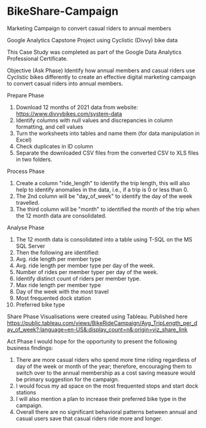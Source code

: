 # BikeShare-Campaign
Marketing Campaign to convert casual riders to annual members

Google Analytics Capstone Project using Cyclistic (Divvy) bike data

This Case Study was completed as part of the Google Data Analytics Professional Certificate.

Objective (Ask Phase)
Identify how annual members and casual riders use Cyclistic bikes differently to create an effective digital marketing campaign to convert casual riders into annual members.

Prepare Phase
1. Download 12 months of 2021 data from website: https://www.divvybikes.com/system-data
2. Identify columns with null values and discrepancies in column formatting, and cell values
3. Turn the worksheets into tables and name them (for data manipulation in Excel)
4. Check duplicates in ID column
5. Separate the downloaded CSV files from the  converted CSV to XLS files in two folders.

Process Phase
1. Create a column "ride_length" to identify the trip length, this will also help to identify anomalies in the data, i.e., if a trip is 0 or less than 0.
2. The 2nd column will be "day_of_week" to identify the day of the week travelled.
3. The third column will be "month" to identified the month of the trip when the 12 month data are consolidated. 

Analyse Phase
1. The 12 month data is consolidated into a table using T-SQL on the MS SQL Server
2. Then the following are identified:
3. Avg. ride length per member type
4. Avg. ride length per member type per day of the week.
5. Number of rides per member typer per day of the week.
6. Identify distinct count of riders per member type.
7. Max ride length per member type
8. Day of the week with the most travel 
9. Most frequented dock station
10. Preferred bike type 

Share Phase
Visualisations were created using Tableau. Published here https://public.tableau.com/views/BikeRideCampaign/Avg_TripLength_per_day_of_week?:language=en-US&:display_count=n&:origin=viz_share_link

Act Phase
I would hope for the opportunity to present the following business findings:
1. There are more casual riders who spend more time riding regardless of day of the week or month of the year; therefore, encouraging them to switch over to the annual membership as a cost saving measure would be primary suggestion for the campaign.
2. I would focus my ad space on the most frequented stops and start dock stations
3. I will also mention a plan to increase their preferred bike type in the campaign.
4. Overall there are no significant behavioral patterns between annual and casual users save that casual riders ride more and longer. 
